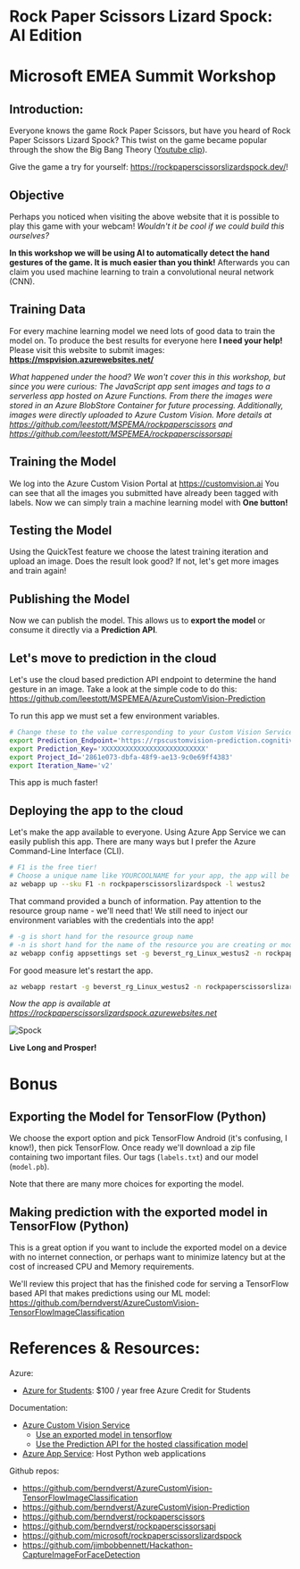 # Rock Paper Scissors Lizard Spock: AI Edition 
# Microsoft EMEA Summit Workshop 

## Introduction:
Everyone knows the game Rock Paper Scissors, but have you heard of Rock Paper Scissors Lizard Spock?
This twist on the game became popular through the show the Big Bang Theory ([Youtube clip](https://www.youtube.com/watch?v=Kov2G0GouBw)).

Give the game a try for yourself:
https://rockpaperscissorslizardspock.dev/!

## Objective
Perhaps you noticed when visiting the above website that it is possible to play this game with your webcam!
*Wouldn't it be cool if we could build this ourselves?*

**In this workshop we will be using AI to automatically detect the hand gestures of the game. It is much easier than you think!**
Afterwards you can claim you used machine learning to train a convolutional neural network (CNN).

## Training Data
For every machine learning model we need lots of good data to train the model on. To produce the best results for everyone here **I need your help!**
Please visit this website to submit images: **https://mspvision.azurewebsites.net/**

*What happened under the hood? We won't cover this in this workshop, but since you were curious: The JavaScript app sent images and tags to a serverless app hosted on Azure Functions. From there the images were stored in an Azure BlobStore Container for future processing. Additionally, images were directly uploaded to Azure Custom Vision.*
*More details at https://github.com/leestott/MSPEMA/rockpaperscissors and https://github.com/leestott/MSPEMEA/rockpaperscissorsapi*

## Training the Model
We log into the Azure Custom Vision Portal at https://customvision.ai
You can see that all the images you submitted have already been tagged with labels.
Now we can simply train a machine learning model with **One button!**

## Testing the Model
Using the QuickTest feature we choose the latest training iteration and upload an image. Does the result look good? If not, let's get more images and train again!

## Publishing the Model
Now we can publish the model. This allows us to **export the model** or consume it directly via a **Prediction API**.

## Let's move to prediction in the cloud
Let's use the cloud based prediction API endpoint to determine the hand gesture in an image. Take a look at the simple code to do this:
https://github.com/leestott/MSPEMEA/AzureCustomVision-Prediction 

To run this app we must set a few environment variables.

```bash
# Change these to the value corresponding to your Custom Vision Service instance and project
export Prediction_Endpoint='https://rpscustomvision-prediction.cognitiveservices.azure.com/'
export Prediction_Key='XXXXXXXXXXXXXXXXXXXXXXXXXX'
export Project_Id='2861e073-dbfa-48f9-ae13-9c0e69ff4383' 
export Iteration_Name='v2'
```
This app is much faster!

## Deploying the app to the cloud
Let's make the app available to everyone. Using Azure App Service we can easily publish this app. There are many ways but I prefer the Azure Command-Line Interface (CLI).

```bash
# F1 is the free tier!
# Choose a unique name like YOURCOOLNAME for your app, the app will be available at YOURCOOLNAME.azurewebsites.net
az webapp up --sku F1 -n rockpaperscissorslizardspock -l westus2
```

That command provided a bunch of information. Pay attention to the resource group name - we'll need that! We still need to inject our environment variables with the credentials into the app!

```bash
# -g is short hand for the resource group name
# -n is short hand for the name of the resource you are creating or modifying
az webapp config appsettings set -g beverst_rg_Linux_westus2 -n rockpaperscissorslizardspock --settings "Prediction_Key=XXXXXXXXXXXXXXXXXXX" "Prediction_Endpoint=https://rpscustomvision-prediction.cognitiveservices.azure.com/" "Project_Id=2861e073-dbfa-48f9-ae13-9c0e69ff4383" "Iteration_Name=v2"
```

For good measure let's restart the app.

```bash
az webapp restart -g beverst_rg_Linux_westus2 -n rockpaperscissorslizardspock
```

*Now the app is available at https://rockpaperscissorslizardspock.azurewebsites.net*

![Spock](https://vignette.wikia.nocookie.net/bigbangtheory/images/a/a7/Spock.jpg/revision/latest?cb=20101114221317)

**Live Long and Prosper!**

# Bonus

## Exporting the Model for TensorFlow (Python)
We choose the export option and pick TensorFlow Android (it's confusing, I know!), then pick TensorFlow. Once ready we'll download a zip file containing two important files. Our tags (`labels.txt`) and our model (`model.pb`).

Note that there are many more choices for exporting the model.

## Making prediction with the exported model in TensorFlow (Python)
This is a great option if you want to include the exported model on a device with no internet connection, or perhaps want to minimize latency but at the cost of increased CPU and Memory requirements.

We'll review this project that has the finished code for serving a TensorFlow based API that makes predictions using our ML model: https://github.com/berndverst/AzureCustomVision-TensorFlowImageClassification


# References & Resources:

Azure:
- [Azure for Students](https://azure.microsoft.com/free/students/?WT.mc_id=customvisionclassification-github-beverst): $100 / year free Azure Credit for Students

Documentation:
- [Azure Custom Vision Service](https://docs.microsoft.com/azure/cognitive-services/custom-vision-service/home?WT.mc_id=customvisionclassification-github-beverst)
  - [Use an exported model in tensorflow](https://docs.microsoft.com/en-us/azure/cognitive-services/custom-vision-service/export-model-python?WT.mc_id=customvisionclassification-github-beverst)
  - [Use the Prediction API for the hosted classification model](https://docs.microsoft.com/en-us/azure/cognitive-services/custom-vision-service/python-tutorial?WT.mc_id=customvisionclassification-github-beverst)
- [Azure App Service](https://docs.microsoft.com/en-us/azure/app-service/containers/quickstart-python?tabs=bash&WT.mc_id=customvisionclassification-github-beverst): Host Python web applications

Github repos:
- https://github.com/berndverst/AzureCustomVision-TensorFlowImageClassification
- https://github.com/berndverst/AzureCustomVision-Prediction
- https://github.com/berndverst/rockpaperscissors
- https://github.com/berndverst/rockpaperscissorsapi
- https://github.com/microsoft/rockpaperscissorslizardspock
- https://github.com/jimbobbennett/Hackathon-CaptureImageForFaceDetection